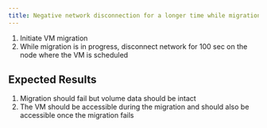 ```yaml
---
title: Negative network disconnection for a longer time while migration is in progress	
---
```

1. Initiate VM migration
1. While migration is in progress, disconnect network for 100 sec on the node where the VM is scheduled

## Expected Results
1. Migration should fail but volume data should be intact
1. The VM should be accessible during the migration and should also be accessible once the migration fails